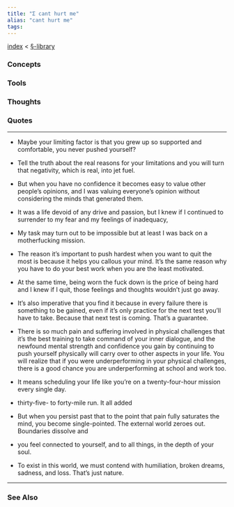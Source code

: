 ```yaml
---
title: "Σ cant hurt me"
alias: "cant hurt me"
tags: 
---
```


[index](/.md) < [§-library](§-library.md)

### Concepts

### Tools

### Thoughts

### Quotes
---

- Maybe your limiting factor is that you grew up so supported and comfortable, you never pushed yourself?

- Tell the truth about the real reasons for your limitations and you will turn that negativity, which is real, into jet fuel.

- But when you have no confidence it becomes easy to value other people’s opinions, and I was valuing everyone’s opinion without considering the minds that generated them.

- It was a life devoid of any drive and passion, but I knew if I continued to surrender to my fear and my feelings of inadequacy,

- My task may turn out to be impossible but at least I was back on a motherfucking mission.

- The reason it’s important to push hardest when you want to quit the most is because it helps you callous your mind. It’s the same reason why you have to do your best work when you are the least motivated.

- At the same time, being worn the fuck down is the price of being hard and I knew if I quit, those feelings and thoughts wouldn’t just go away.

- It’s also imperative that you find it because in every failure there is something to be gained, even if it’s only practice for the next test you’ll have to take. Because that next test is coming. That’s a guarantee.

- There is so much pain and suffering involved in physical challenges that it’s the best training to take command of your inner dialogue, and the newfound mental strength and confidence you gain by continuing to push yourself physically will carry over to other aspects in your life. You will realize that if you were underperforming in your physical challenges, there is a good chance you are underperforming at school and work too.

- It means scheduling your life like you’re on a twenty-four-hour mission every single day.

- thirty-five- to forty-mile run. It all added

- But when you persist past that to the point that pain fully saturates the mind, you become single-pointed. The external world zeroes out. Boundaries dissolve and

- you feel connected to yourself, and to all things, in the depth of your soul.

- To exist in this world, we must contend with humiliation, broken dreams, sadness, and loss. That’s just nature.



----
### See Also